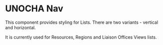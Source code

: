 UNOCHA Nav
==========

This component provides styling for Lists.
There are two variants - vertical and horizontal.

It is currently used for Resources, Regions and Liaison Offices Views lists.
